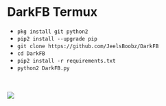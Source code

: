 # DarkFB Termux

<ul>
<li><code>pkg install git python2</code></li>
<li><code>pip2 install --upgrade pip</code></li>
<li><code>git clone https://github.com/JeelsBoobz/DarkFB</code></li>
<li><code>cd DarkFB</code></li>
<li><code>pip2 install -r requirements.txt</code></li>
<li><code>python2 DarkFB.py</code></li>
</ul>
<br />
<br />
<img src="https://github.com/TheMagizz/DarkPremium/blob/master/Screenshot_2019-06-26-21-42-04-183_com.termux.png" />
